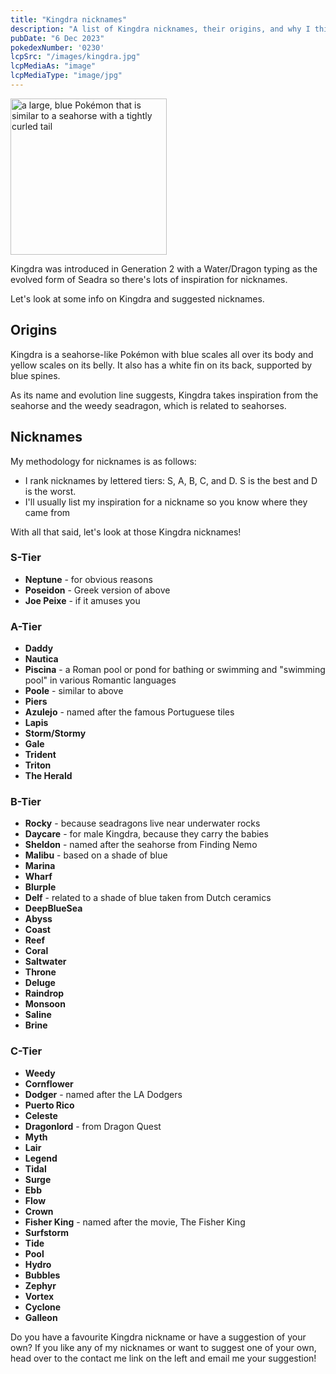 ```yaml
---
title: "Kingdra nicknames"
description: "A list of Kingdra nicknames, their origins, and why I think they're cool."
pubDate: "6 Dec 2023"
pokedexNumber: '0230'
lcpSrc: "/images/kingdra.jpg"
lcpMediaAs: "image"
lcpMediaType: "image/jpg"
---
```


<div class="img-center"><img src="/images/kingdra.jpg" width="250px" height="250px" alt="a large, blue Pokémon that is similar to a seahorse with a tightly curled tail"></div>

Kingdra was introduced in Generation 2 with a Water/Dragon typing as the evolved form of Seadra so there's lots of inspiration for nicknames.

Let's look at some info on Kingdra and suggested nicknames.

## Origins

Kingdra is a seahorse-like Pokémon with blue scales all over its body and yellow scales on its belly. It also has a white fin on its back, supported by blue spines.

As its name and evolution line suggests, Kingdra takes inspiration from the seahorse and the weedy seadragon, which is related to seahorses.

## Nicknames

My methodology for nicknames is as follows:

* I rank nicknames by lettered tiers: S, A, B, C, and D. S is the best and D is the worst.
* I'll usually list my inspiration for a nickname so you know where they came from

With all that said, let's look at those Kingdra nicknames!

### S-Tier

* **Neptune** - for obvious reasons
* **Poseidon** - Greek version of above
* **Joe Peixe** - if it amuses you

### A-Tier

* **Daddy**
* **Nautica**
* **Piscina** - a Roman pool or pond for bathing or swimming and "swimming pool" in various Romantic languages
* **Poole** - similar to above
* **Piers**
* **Azulejo** - named after the famous Portuguese tiles
* **Lapis**
* **Storm/Stormy**
* **Gale**
* **Trident**
* **Triton**
* **The Herald**

### B-Tier

* **Rocky** - because seadragons live near underwater rocks
* **Daycare** - for male Kingdra, because they carry the babies
* **Sheldon** - named after the seahorse from Finding Nemo
* **Malibu** - based on a shade of blue
* **Marina**
* **Wharf**
* **Blurple**
* **Delf** - related to a shade of blue taken from Dutch ceramics
* **DeepBlueSea**
* **Abyss**
* **Coast**
* **Reef**
* **Coral**
* **Saltwater**
* **Throne**
* **Deluge**
* **Raindrop**
* **Monsoon**
* **Saline**
* **Brine**

### C-Tier

* **Weedy**
* **Cornflower**
* **Dodger** - named after the LA Dodgers
* **Puerto Rico**
* **Celeste**
* **Dragonlord** - from Dragon Quest
* **Myth**
* **Lair**
* **Legend**
* **Tidal**
* **Surge**
* **Ebb**
* **Flow**
* **Crown**
* **Fisher King** - named after the movie, The Fisher King
* **Surfstorm**
* **Tide**
* **Pool**
* **Hydro**
* **Bubbles**
* **Zephyr**
* **Vortex**
* **Cyclone**
* **Galleon**

Do you have a favourite Kingdra nickname or have a suggestion of your own? If you like any of my nicknames or want to suggest one of your own, head over to the contact me link on the left and email me your suggestion!
